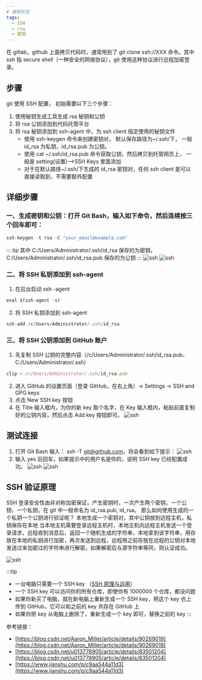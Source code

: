 ```yaml
---
# 搜索标签
tags:
  - SSH
  - rsa
  - 密钥
---
```


在 gitlab，github 上面拷贝代码时，通常用到了 git clone ssh://XXX 命令。其中 ssh 指 secure shell（一种安全的网络协议），git 使用这种协议进行远程加密登录。

## 步骤

git 使用 SSH 配置， 初始需要以下三个步骤：

1. 使用秘钥生成工具生成 rsa 秘钥和公钥
2. 将 rsa 公钥添加到代码托管平台
3. 将 rsa 秘钥添加到 ssh-agent 中，为 ssh client 指定使用的秘钥文件
   - 使用 ssh-keygen 命令来创建密钥对， 默认保存路径为~/.ssh/下， 一般 id_rsa 为私钥，id_rsa.pub 为公钥。
   - 使用 cat ~/.ssh/id_rsa.pub 命令获取公钥，然后拷贝到托管网页上， 一般是 setting(设置)——>SSH Keys 里面添加
   - 对于在默认路径~/.ssh/下生成的 id_rsa 密钥对，任何 ssh client 是可以直接读取到，不需要额外配置

## 详细步骤

### 一、生成密钥和公钥：打开 Git Bash，输入如下命令，然后连续按三个回车即可：

```js
ssh-keygen -t rsa -C "your_email@example.com"
```

::: tip
其中 C:/Users/Administrator/.ssh/id_rsa 保存的为密钥，C:/Users/Administrator/.ssh/id_rsa.pub 保存的为公钥
:::
![ssh](/blog/img/ssh/1.png)
![ssh](~@public/img/ssh/2.png)

### 二、将 SSH 私钥添加到 ssh-agent

1. 在后台启动 ssh -agent

```js
eval $(ssh-agent -s)
```

2. 将 SSH 私钥添加到 ssh-agent

```js
ssh-add /c/Users/Administrator/.ssh/id_rsa
```

### 三、将 SSH 公钥添加到 GitHub 账户

1. 先复制 SSH 公钥的完整内容（/c/Users/Administrator/.ssh/id_rsa.pub、C:/Users/Administrator/.ssh）

```js
clip < /c/Users/Administrator/.ssh/id_rsa.pub
```

2. 进入 GitHub 的设置页面（登录 GitHub，在右上角）-> Settings -> SSH and GPG keys
3. 点击 New SSH key 按钮
4. 在 Title 输入框内，为你的新 key 取个名字，在 Key 输入框内，粘贴前面复制好的公钥内容，然后点击 Add key 按钮即可。
   ![ssh](/blog/img/ssh/3.png)

## 测试连接

1. 打开 Git Bash 输入： ssh -T git@github.com，将会看到如下提示：
   ![ssh](/blog/img/ssh/4.png)
2. 输入 yes 后回车，如果提示中的用户名是你的，说明 SSH key 已经配置成功。
   ![ssh](/blog/img/ssh/5.png)
   ![ssh](/blog/img/ssh/6.png)

## SSH 验证原理

SSH 登录安全性由非对称加密保证，产生密钥时，一次产生两个密钥，一个公钥，一个私钥，在 git 中一般命名为 id_rsa.pub, id_rsa。
那么如何使用生成的一个私钥一个公钥进行验证呢？
本地生成一个密钥对，其中公钥放到远程主机，私钥保存在本地
当本地主机需要登录远程主机时，本地主机向远程主机发送一个登录请求，远程收到消息后，返回一个随机生成的字符串，本地拿到该字符串，用存放在本地的私钥进行加密，再次发送到远程，远程用之前存放在远程的公钥对本地发送过来加密过的字符串进行解密，如果解密后与源字符串等同，则认证成功。

![ssh](/blog/img/ssh/7.png)

:::tip

- 一台电脑只需要一个 SSH key （[SSH 原理与运用](http://www.ruanyifeng.com/blog/2011/12/ssh_remote_login.html)）
- 一个 SSH key 可以访问你的所有仓库，即使你有 1000000 个仓库，都没问题
- 如果你新买了电脑，就在新电脑上重新生成一个 SSH key，把这个 key 也上传到 GitHub，它可以和之前的 key 共存在 GitHub 上
- 如果你把 key 从电脑上删除了，重新生成一个 key 即可，替换之前的 key
  :::

参考链接：

- [https://blog.csdn.net/Aaron_Miller/article/details/90269019](https://blog.csdn.net/Aaron_Miller/article/details/90269019)
- [https://blog.csdn.net/u013778905/article/details/83501204](https://blog.csdn.net/u013778905/article/details/83501204)
- [https://www.jianshu.com/p/c9aa544a11d3](https://www.jianshu.com/p/c9aa544a11d3)
